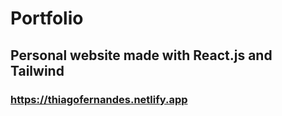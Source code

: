 # Portfolio

## Personal website made with React.js and Tailwind

### https://thiagofernandes.netlify.app
